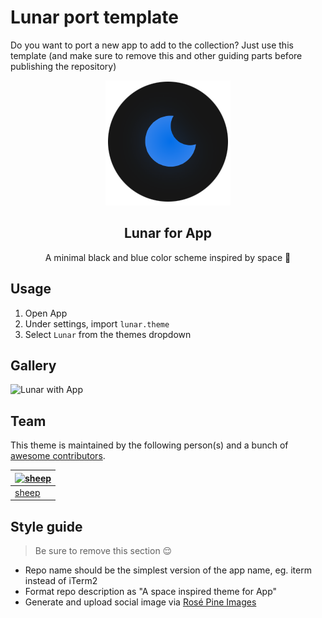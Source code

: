 # Lunar port template

Do you want to port a new app to add to the collection? Just use this template (and make sure to remove this and other guiding parts before publishing the repository)

<p align="center">
    <img src="https://github.com/lunar-theme/lunar-theme/raw/main/assets/icon-rounded.png" />
    <h2 align="center">Lunar for App</h2>
</p>

<p align="center">A minimal black and blue color scheme inspired by space 🚀</p>

## Usage

1. Open App
2. Under settings, import `lunar.theme`
3. Select `Lunar` from the themes dropdown

## Gallery

![Lunar with App](assets/template.png)

## Team

This theme is maintained by the following person(s) and a bunch of [awesome contributors](https://github.com/lunar-theme/template/graphs/contributors).

[![sheep](https://avatars.githubusercontent.com/u/68562536?v=4)](https://github.com/sheeepdev) |
--- |
[sheep](https://github.com/sheeepdev) |

## Style guide

> Be sure to remove this section 😌

- Repo name should be the simplest version of the app name, eg. iterm instead of iTerm2
- Format repo description as "A space inspired theme for App"
- Generate and upload social image via [Rosé Pine Images](https://rose-pine-images.vercel.app)
